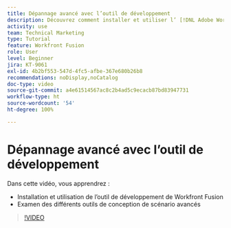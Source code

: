 ```yaml
---
title: Dépannage avancé avec l’outil de développement
description: Découvrez comment installer et utiliser l’ [!DNL Adobe Workfront Fusion dev tool], puis passez en revue les différents outils de conception de scénario avancés qu’il contient.
activity: use
team: Technical Marketing
type: Tutorial
feature: Workfront Fusion
role: User
level: Beginner
jira: KT-9061
exl-id: 4b2bf553-547d-4fc5-afbe-367e680b26b8
recommendations: noDisplay,noCatalog
doc-type: video
source-git-commit: a4e61514567ac8c2b4ad5c9ecacb87bd83947731
workflow-type: ht
source-wordcount: '54'
ht-degree: 100%

---
```


# Dépannage avancé avec l’outil de développement

Dans cette vidéo, vous apprendrez :

* Installation et utilisation de l’outil de développement de Workfront Fusion
* Examen des différents outils de conception de scénario avancés

>[!VIDEO](https://video.tv.adobe.com/v/335302/?quality=12&learn=on)
